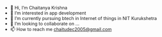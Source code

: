 - 👋 Hi, I’m Chaitanya Krishna
- 👀 I’m interested in app development
- 🌱 I’m currently pursuing btech in Internet of things in NIT Kurukshetra
- 💞️ I’m looking to collaborate on ...
- 📫 How to reach me chaitudec2005@gmail.com

<!---
chaitanya5469/chaitanya5469 is a ✨ special ✨ repository because its `README.md` (this file) appears on your GitHub profile.
You can click the Preview link to take a look at your changes.
--->
